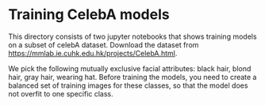 # Training CelebA models

This directory consists of two jupyter notebooks that shows training models on a subset of celebA dataset. Download the dataset from https://mmlab.ie.cuhk.edu.hk/projects/CelebA.html. 

We pick the following mutually exclusive facial attributes: black hair, blond hair, gray hair, wearing hat. Before training the models, you need to create a balanced set of training images for these classes, so that the model does not overfit to one specific class. 
